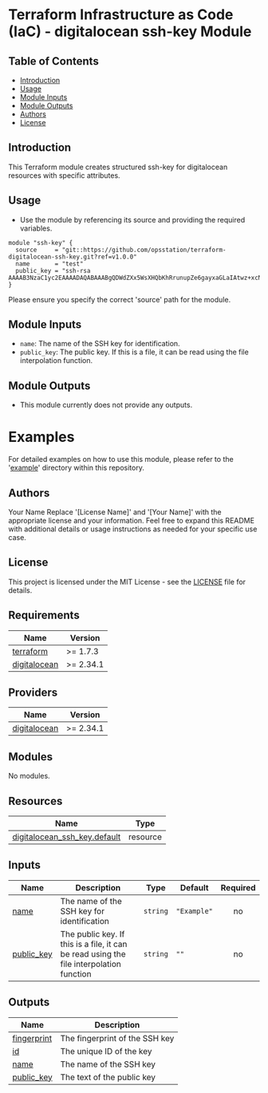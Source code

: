 # Terraform Infrastructure as Code (IaC) - digitalocean ssh-key Module

## Table of Contents
- [Introduction](#introduction)
- [Usage](#usage)
- [Module Inputs](#module-inputs)
- [Module Outputs](#module-outputs)
- [Authors](#authors)
- [License](#license)

## Introduction
This Terraform module creates structured ssh-key for digitalocean resources with specific attributes.

## Usage

- Use the module by referencing its source and providing the required variables.

```hcl
module "ssh-key" {
  source     = "git::https://github.com/opsstation/terraform-digitalocean-ssh-key.git?ref=v1.0.0"
  name       = "test"
  public_key = "ssh-rsa AAAAB3NzaC1yc2EAAAADAQABAAABgQDWdZXx5WsXHQbKhRrunupZe6gayxaGLaIAtwz+xcN7Ln3DvyHJPv56IGeFjc6DPJEwavtXugD+ndVkctRlRpmg5xFek1I4+FNhqmTiVqn6DN+cNkdMEBVm8ILo8+AY8WKDuJUVxR+d2AmaBCL8EGfpMAFA1AHEpgceKq3nJbKvHlxf6obVG1uSfNR5HNvIFfq85EGSUmjY3Z6sXV4Uy201+tU6yRpu5Y0lj/jMC3i8ulXFu1245o4lNDjjUQQh4c2bGLi0L3/CDOHCFeBJaxUWC9yo18LgIv+m4YpSsRIWu014keIrJO4O+vyoybTCVSLl9kWOs8wSXjrg1zqg5VqE/w5XqI+C3Wcrf4aTDJ17oFm1UCVmtpUbHNvd3DoXInozkxk6FRAQGWz4Nmanoj"
}
```
Please ensure you specify the correct 'source' path for the module.

## Module Inputs

- `name`: The name of the SSH key for identification.
- `public_key`: The public key. If this is a file, it can be read using the file interpolation function.


## Module Outputs
- This module currently does not provide any outputs.

# Examples
For detailed examples on how to use this module, please refer to the '[example](https://github.com/opsstation/terraform-digitalocean-ssh-key/tree/master/_example)' directory within this repository.

## Authors
Your Name
Replace '[License Name]' and '[Your Name]' with the appropriate license and your information. Feel free to expand this README with additional details or usage instructions as needed for your specific use case.

## License
This project is licensed under the MIT License - see the [LICENSE](https://github.com/opsstation/terraform-digitalocean-ssh-key/blob/master/LICENSE) file for details.



<!-- BEGIN_TF_DOCS -->
## Requirements

| Name | Version |
|------|---------|
| <a name="requirement_terraform"></a> [terraform](#requirement\_terraform) | >= 1.7.3 |
| <a name="requirement_digitalocean"></a> [digitalocean](#requirement\_digitalocean) | >= 2.34.1 |

## Providers

| Name | Version |
|------|---------|
| <a name="provider_digitalocean"></a> [digitalocean](#provider\_digitalocean) | >= 2.34.1 |

## Modules

No modules.

## Resources

| Name | Type |
|------|------|
| [digitalocean_ssh_key.default](https://registry.terraform.io/providers/digitalocean/digitalocean/latest/docs/resources/ssh_key) | resource |

## Inputs

| Name | Description | Type | Default | Required |
|------|-------------|------|---------|:--------:|
| <a name="input_name"></a> [name](#input\_name) | The name of the SSH key for identification | `string` | `"Example"` | no |
| <a name="input_public_key"></a> [public\_key](#input\_public\_key) | The public key. If this is a file, it can be read using the file interpolation function | `string` | `""` | no |

## Outputs

| Name | Description |
|------|-------------|
| <a name="output_fingerprint"></a> [fingerprint](#output\_fingerprint) | The fingerprint of the SSH key |
| <a name="output_id"></a> [id](#output\_id) | The unique ID of the key |
| <a name="output_name"></a> [name](#output\_name) | The name of the SSH key |
| <a name="output_public_key"></a> [public\_key](#output\_public\_key) | The text of the public key |
<!-- END_TF_DOCS -->